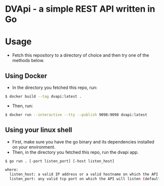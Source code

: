 # DVApi - a simple REST API written in Go

# Usage
- Fetch this repository to a directory of choice and then try one of the methods below.

## Using Docker
- In the directory you fetched this repo, run:
```bash
$ docker build --tag dvapi:latest .
```

- Then, run:
```bash
$ docker run --interactive --tty --publish 9098:9098 dvapi:latest
```

## Using your linux shell
- First, make sure you have the go binary and its dependencies installed on your environment.
- Then, in the directory you fetched this repo, run the dvapi app.
```bash
$ go run . [-port listen_port] [-host listen_host]

where:
  listen_host: a valid IP address or a valid hostname on which the API will be avaiable (default: 0.0.0.0)
  listen_port: any valid tcp port on which the API will listen (default: 9098)  
```
